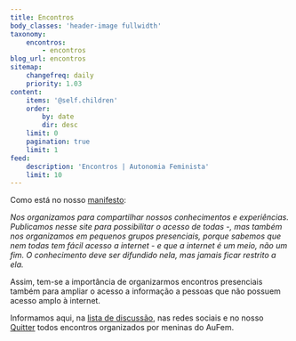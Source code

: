 ```yaml
---
title: Encontros
body_classes: 'header-image fullwidth'
taxonomy:
    encontros:
        - encontros
blog_url: encontros
sitemap:
    changefreq: daily
    priority: 1.03
content:
    items: '@self.children'
    order:
        by: date
        dir: desc
    limit: 0
    pagination: true
    limit: 1
feed:
    description: 'Encontros | Autonomia Feminista'
    limit: 10
---
```


Como está no nosso [manifesto](../manifesto):

<cite>Nos organizamos para compartilhar nossos conhecimentos e experiências. Publicamos nesse site para possibilitar o acesso de todas -, mas também nos organizamos em pequenos grupos presenciais, porque sabemos que nem todas tem fácil acesso a internet - e que a internet é um meio, não um fim. O conhecimento deve ser difundido nela, mas jamais ficar restrito a ela.</cite>

Assim, tem-se a importância de organizarmos encontros presenciais também para ampliar o acesso a informação a pessoas que não possuem acesso amplo à internet.

Informamos aqui, na <a href="mailto:{{'autonomiafeminista@lists.riseup.net'|safe_email}}">lista de discussão</a>, nas redes sociais e no nosso [Quitter](https://quitter.se/aufem) todos encontros organizados por meninas do AuFem.